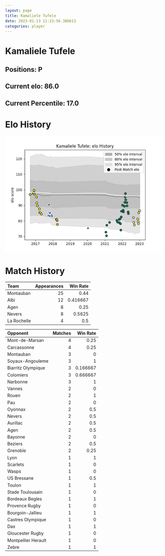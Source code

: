 ```yaml
---  
layout: page  
title: Kamaliele Tufele  
date: 2023-01-13 11:23:56.386613  
categories: player  
---
```

# Kamaliele Tufele

## Positions: P

## Current elo: 86.0

## Current Percentile: 17.0

# Elo History


![elo history](history_KamalieleTufele.png)
# Match History


| Team        |   Appearances |   Win Rate |
|:------------|--------------:|-----------:|
| Montauban   |            25 |   0.44     |
| Albi        |            12 |   0.416667 |
| Agen        |             8 |   0.25     |
| Nevers      |             8 |   0.5625   |
| La Rochelle |             4 |   0.5      |

| Opponent            |   Matches |   Win Rate |
|:--------------------|----------:|-----------:|
| Mont-de-Marsan      |         4 |   0.25     |
| Carcassonne         |         4 |   0.25     |
| Montauban           |         3 |   0        |
| Soyaux-Angouleme    |         3 |   1        |
| Biarritz Olympique  |         3 |   0.166667 |
| Colomiers           |         3 |   0.666667 |
| Narbonne            |         3 |   1        |
| Vannes              |         2 |   0        |
| Rouen               |         2 |   1        |
| Pau                 |         2 |   0        |
| Oyonnax             |         2 |   0.5      |
| Nevers              |         2 |   0.5      |
| Aurillac            |         2 |   0.5      |
| Agen                |         2 |   0.5      |
| Bayonne             |         2 |   0        |
| Beziers             |         2 |   0.5      |
| Grenoble            |         2 |   0.25     |
| Lyon                |         1 |   1        |
| Scarlets            |         1 |   0        |
| Wasps               |         1 |   0        |
| US Bressane         |         1 |   0.5      |
| Toulon              |         1 |   1        |
| Stade Toulousain    |         1 |   0        |
| Bordeaux Begles     |         1 |   1        |
| Provence Rugby      |         1 |   0        |
| Bourgoin-Jallieu    |         1 |   1        |
| Castres Olympique   |         1 |   0        |
| Dax                 |         1 |   1        |
| Gloucester Rugby    |         1 |   0        |
| Montpellier Herault |         1 |   0        |
| Zebre               |         1 |   1        |